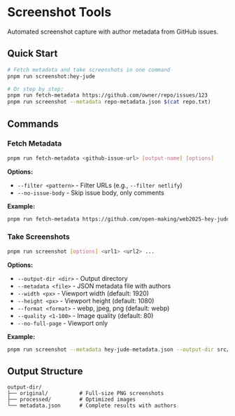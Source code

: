 # Screenshot Tools

Automated screenshot capture with author metadata from GitHub issues.

## Quick Start

```bash
# Fetch metadata and take screenshots in one command
pnpm run screenshot:hey-jude

# Or step by step:
pnpm run fetch-metadata https://github.com/owner/repo/issues/123
pnpm run screenshot --metadata repo-metadata.json $(cat repo.txt)
```

## Commands

### Fetch Metadata
```bash
pnpm run fetch-metadata <github-issue-url> [output-name] [options]
```

**Options:**
- `--filter <pattern>` - Filter URLs (e.g., `--filter netlify`)
- `--no-issue-body` - Skip issue body, only comments

**Example:**
```bash
pnpm run fetch-metadata https://github.com/open-making/web2025-hey-jude/issues/1 hey-jude --filter netlify
```

### Take Screenshots
```bash
pnpm run screenshot [options] <url1> <url2> ...
```

**Options:**
- `--output-dir <dir>` - Output directory
- `--metadata <file>` - JSON metadata file with authors
- `--width <px>` - Viewport width (default: 1920)
- `--height <px>` - Viewport height (default: 1080)
- `--format <format>` - webp, jpeg, png (default: webp)
- `--quality <1-100>` - Image quality (default: 80)
- `--no-full-page` - Viewport only

**Example:**
```bash
pnpm run screenshot --metadata hey-jude-metadata.json --output-dir src/lib/assets/images/hey-jude $(cat hey-jude.txt)
```

## Output Structure

```
output-dir/
├── original/          # Full-size PNG screenshots
├── processed/         # Optimized images
└── metadata.json      # Complete results with authors
```